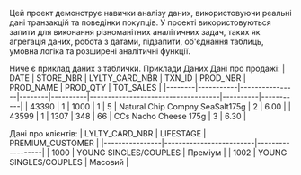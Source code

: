 Цей проект демонструє навички аналізу даних, використовуючи реальні дані транзакцій та поведінки покупців.
У проекті використовуються запити для виконання різноманітних аналітичних задач, таких як агрегація даних, робота з датами, підзапити, об'єднання таблиць, умовна логіка та розширені аналітичні функції.

Ниче є приклад даних з таблички.
Приклади Даних
Дані про продажі:
| DATE   | STORE_NBR | LYLTY_CARD_NBR | TXN_ID | PROD_NBR | PROD_NAME                          | PROD_QTY | TOT_SALES |
|--------|-----------|----------------|--------|----------|------------------------------------|----------|-----------|
| 43390  | 1         | 1000           | 1      | 5        | Natural Chip Compny SeaSalt175g    | 2        | 6.00      |
| 43599  | 1         | 1307           | 348    | 66       | CCs Nacho Cheese 175g              | 3        | 6.30      |

Дані про клієнтів:
| LYLTY_CARD_NBR | LIFESTAGE               | PREMIUM_CUSTOMER |
|----------------|-------------------------|------------------|
| 1000           | YOUNG SINGLES/COUPLES   | Преміум          |
| 1002           | YOUNG SINGLES/COUPLES   | Масовий          |

